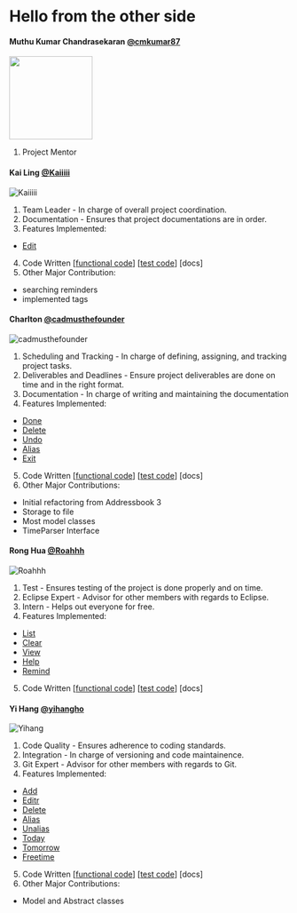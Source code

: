 # Hello from the other side

#### Muthu Kumar Chandrasekaran [@cmkumar87](https://github.com/cmkumar87)

<img src="https://lh5.googleusercontent.com/swdvryeX53Wc7dCEh1Owfz6PmATQWo87AF6lr_J2qL7rrcTW8Nego1_YFdu2TSoxyQBpJ42I_X5n31AVF6O3nQV_ECVZvQN9xbFMa_fDHV03azyXHdSNJMaSGCw-VWUNJVuIsVNh" width="150">

1. Project Mentor

#### Kai Ling [@Kaiiiii](https://github.com/Kaiiiii)

![Kaiiiii](https://github.com/Kaiiiii.png?size=150)

1. Team Leader - In charge of overall project coordination.
2. Documentation - Ensures that project documentations are in order.
3. Features Implemented:
  - [Edit](https://github.com/CS2103AUG2016-W11-C1/main/blob/master/doc/UserGuide.md#edit)
4. Code Written [[functional code](https://github.com/CS2103AUG2016-W11-C1/main/blob/master/collated/main/A0127694U.md)] [[test code](https://github.com/CS2103AUG2016-W11-C1/main/tree/master/collated/test/A0127694U.md)] [docs]
5. Other Major Contribution:
  - searching reminders
  - implemented tags

#### Charlton [@cadmusthefounder](https://github.com/cadmusthefounder)

![cadmusthefounder](https://github.com/cadmusthefounder.png?size=150)

1. Scheduling and Tracking - In charge of defining, assigning, and tracking project tasks.
2. Deliverables and Deadlines - Ensure project deliverables are done on time and in the right format.
3. Documentation - In charge of writing and maintaining the documentation
3. Features Implemented:
  - [Done](https://github.com/CS2103AUG2016-W11-C1/main/blob/master/doc/UserGuide.md#done)
  - [Delete](https://github.com/CS2103AUG2016-W11-C1/main/blob/master/doc/UserGuide.md#delete)
  - [Undo](https://github.com/CS2103AUG2016-W11-C1/main/blob/master/doc/UserGuide.md#undo)
  - [Alias](https://github.com/CS2103AUG2016-W11-C1/main/blob/master/doc/UserGuide.md#alias)
  - [Exit](https://github.com/CS2103AUG2016-W11-C1/main/blob/master/doc/UserGuide.md#exit)
5. Code Written [[functional code](https://github.com/CS2103AUG2016-W11-C1/main/blob/master/collated/main/A0135788M.md)] [[test code](https://github.com/CS2103AUG2016-W11-C1/main/tree/master/collated/test/A0135788M.md)] [docs]
6. Other Major Contributions:
  - Initial refactoring from Addressbook 3
  - Storage to file
  - Most model classes
  - TimeParser Interface

#### Rong Hua [@Roahhh](https://github.com/Roahhh)

![Roahhh](https://github.com/Roahhh.png?size=150)

1. Test - Ensures testing of the project is done properly and on time.
2. Eclipse Expert - Advisor for other members with regards to Eclipse.
3. Intern - Helps out everyone for free.
4. Features Implemented:
  - [List](https://github.com/CS2103AUG2016-W11-C1/main/blob/master/doc/UserGuide.md#list)
  - [Clear](https://github.com/CS2103AUG2016-W11-C1/main/blob/master/doc/UserGuide.md#clear)
  - [View](https://github.com/CS2103AUG2016-W11-C1/main/blob/master/doc/UserGuide.md#view)
  - [Help](https://github.com/CS2103AUG2016-W11-C1/main/blob/master/doc/UserGuide.md#help)
  - [Remind](https://github.com/CS2103AUG2016-W11-C1/main/blob/master/doc/UserGuide.md#remind)
5. Code Written [[functional code](https://github.com/CS2103AUG2016-W11-C1/main/blob/master/collated/main/A0140702X.md)] [[test code](https://github.com/CS2103AUG2016-W11-C1/main/tree/master/collated/test/A0140702X.md)] [docs]

#### Yi Hang [@yihangho](https://github.com/yihangho)

![Yihang](https://github.com/yihangho.png?size=150)

1. Code Quality - Ensures adherence to coding standards.
2. Integration - In charge of versioning and code maintainence.
3. Git Expert - Advisor for other members with regards to Git.
4. Features Implemented:
  - [Add](https://github.com/CS2103AUG2016-W11-C1/main/blob/master/doc/UserGuide.md#add)
  - [Editr](https://github.com/CS2103AUG2016-W11-C1/main/blob/master/doc/UserGuide.md#editr)
  - [Delete](https://github.com/CS2103AUG2016-W11-C1/main/blob/master/doc/UserGuide.md#delete)
  - [Alias](https://github.com/CS2103AUG2016-W11-C1/main/blob/master/doc/UserGuide.md#alias)
  - [Unalias](https://github.com/CS2103AUG2016-W11-C1/main/blob/master/doc/UserGuide.md#unalias)
  - [Today](https://github.com/CS2103AUG2016-W11-C1/main/blob/master/doc/UserGuide.md#today)
  - [Tomorrow](https://github.com/CS2103AUG2016-W11-C1/main/blob/master/doc/UserGuide.md#tomorrow)
  - [Freetime](https://github.com/CS2103AUG2016-W11-C1/main/blob/master/doc/UserGuide.md#freetime)
5. Code Written [[functional code](https://github.com/CS2103AUG2016-W11-C1/main/blob/master/collated/main/A0144915A.md)] [[test code](https://github.com/CS2103AUG2016-W11-C1/main/tree/master/collated/test/A0144915A.md)] [docs]
6. Other Major Contributions:
  - Model and Abstract classes
